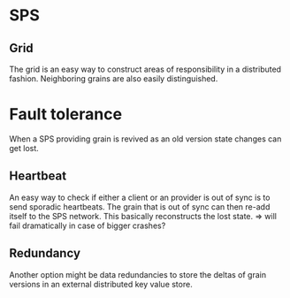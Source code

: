 # SPS

## Grid
The grid is an easy way to construct areas of responsibility in a distributed fashion. Neighboring grains
are also easily distinguished.


# Fault tolerance
When a SPS providing grain is revived as an old version state changes can get lost.

## Heartbeat
An easy way to check if either a client or an provider is out of sync is to send sporadic heartbeats.
The grain that is out of sync can then re-add itself to the SPS network. This basically reconstructs
the lost state.
=> will fail dramatically in case of bigger crashes?   

## Redundancy
Another option might be data redundancies to store the deltas of grain versions in an external distributed
key value store.